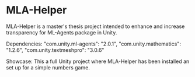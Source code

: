 # MLA-Helper
MLA-Helper is a master's thesis project intended to enhance and increase transparency for ML-Agents package in Unity.

Dependencies:
"com.unity.ml-agents": "2.0.1",
"com.unity.mathematics": "1.2.6",
"com.unity.textmeshpro": "3.0.6"

Showcase:
This a full Unity project where MLA-Helper has been installed an set up for a simple numbers game.
